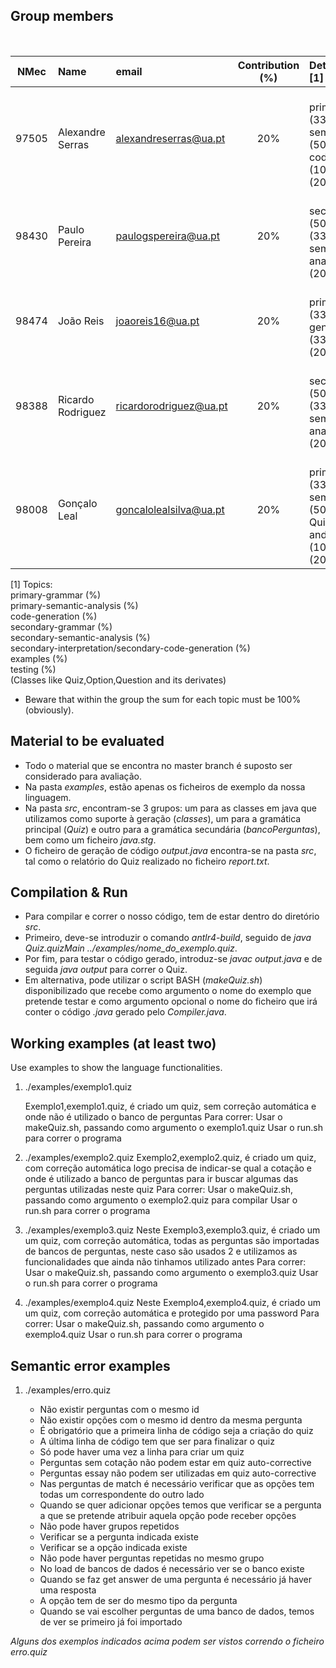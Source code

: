 ## Group members
&nbsp;

| NMec | Name | email | Contribution (%) | Detailed contribution [1]
|:-:|:--|:--|:-:|:--|
| 97505 | Alexandre Serras   | alexandreserras@ua.pt | 20% | <br>primary-grammar (33.3%),primary-semantic-analysis (50%),secondary-code-generation (100%),examples (20%),testing (20%)<br>|
| 98430 | Paulo Pereira      | paulogspereira@ua.pt  | 20% | <br>secondary-grammar (50%),code-generation (33.3%),secondary-semantic-analysis(50%),examples (20%),testing (20%)<br>|
| 98474 | João Reis          | joaoreis16@ua.pt  | 20% | <br>primary-grammar (33.3%),code-generation (33.3%),examples (20%),testing (20%)<br>|
| 98388 | Ricardo Rodriguez  | ricardorodriguez@ua.pt | 20% | <br>secondary-grammar (50%),code-generation (33.3%),secondary-semantic-analysis(50%),examples (20%),testing (20%)<br>|
| 98008 | Gonçalo Leal       | goncalolealsilva@ua.pt | 20% | <br>primary-grammar (33.3%),primary-semantic-analysis (50%),Classes like Quiz,Option,Question and its derivates (100%),examples (20%),testing (20%)<br>|

[1] Topics:<br>
   primary-grammar (%)<br>primary-semantic-analysis (%)<br>code-generation (%)<br>secondary-grammar (%)<br>secondary-semantic-analysis (%)<br>secondary-interpretation/secondary-code-generation (%)<br>examples (%)<br>testing (%) <br>(Classes like Quiz,Option,Question and its derivates) 

- Beware that within the group the sum for each topic must be 100% (obviously).

## Material to be evaluated

- Todo o material que se encontra no master branch é suposto ser considerado para avaliação.
- Na pasta *examples*, estão apenas os ficheiros de exemplo da nossa linguagem.
- Na pasta *src*, encontram-se 3 grupos: um para as classes em java que utilizamos como suporte à geração (*classes*), um para a gramática principal (*Quiz*) e outro para a gramática secundária (*bancoPerguntas*), bem como um ficheiro *java.stg*.
- O ficheiro de geração de código *output.java* encontra-se na pasta *src*, tal como o relatório do Quiz realizado no ficheiro *report.txt*.

## Compilation & Run

- Para compilar e correr o nosso código, tem de estar dentro do diretório *src*.
- Primeiro, deve-se introduzir o comando *antlr4-build*, seguido de *java Quiz.quizMain ../examples/nome_do_exemplo.quiz*.
- Por fim, para testar o código gerado, introduz-se *javac output.java* e de seguida *java output* para correr o Quiz.
- Em alternativa, pode utilizar o script BASH (*makeQuiz.sh*) disponibilizado que recebe como argumento o nome do exemplo que pretende testar e como argumento opcional o nome do ficheiro que irá conter o código *.java* gerado pelo *Compiler.java*.

## Working examples (at least two)

Use examples to show the language functionalities.

1. ./examples/exemplo1.quiz

    Exemplo1,exemplo1.quiz, é criado um quiz, sem correção automática e onde não é utilizado o banco de perguntas
    Para correr:
        Usar o makeQuiz.sh, passando como argumento o exemplo1.quiz
        Usar o run.sh para correr o programa 

2. ./examples/exemplo2.quiz
     Exemplo2,exemplo2.quiz, é criado um quiz, com correção automática logo precisa de indicar-se qual a cotação
     e onde  é utilizado a banco de perguntas para ir buscar algumas das perguntas utilizadas neste quiz
    Para correr:
        Usar o makeQuiz.sh, passando como argumento o exemplo2.quiz para compilar
        Usar o run.sh  para correr o programa 

3. ./examples/exemplo3.quiz
    Neste  Exemplo3,exemplo3.quiz, é criado um um quiz, com correção automática, todas as perguntas são importadas de 
    bancos de perguntas, neste caso são usados 2 e utilizamos as funcionalidades que ainda não tinhamos utilizado antes
    Para correr:
        Usar o makeQuiz.sh, passando como argumento o exemplo3.quiz
        Usar o run.sh  para correr o programa 

4. ./examples/exemplo4.quiz
    Neste  Exemplo4,exemplo4.quiz, é criado um um quiz, com correção automática e protegido por uma password
    Para correr:
        Usar o makeQuiz.sh, passando como argumento o exemplo4.quiz
        Usar o run.sh  para correr o programa 


## Semantic error examples

1. ./examples/erro.quiz

    - Não existir perguntas com o mesmo id
    - Não existir opções com o mesmo id dentro da mesma pergunta
    - É obrigatório que a primeira linha de código seja a criação do quiz
    - A última linha de código tem que ser para finalizar o quiz
    - Só pode haver uma vez a linha para criar um quiz
    - Perguntas sem cotação não podem estar em quiz auto-corrective
    - Perguntas essay não podem ser utilizadas em quiz auto-corrective
    - Nas perguntas de match é necessário verificar que as opções tem todas um correspondente do outro lado
    - Quando se quer adicionar opções temos que verificar se a pergunta a que se pretende atribuir aquela opção pode receber opções
    - Não pode haver grupos repetidos
    - Verificar se a pergunta indicada  existe
    - Verificar se a opção indicada existe
    - Não pode haver perguntas repetidas no mesmo grupo
    - No load de bancos de dados é necessário ver se o banco existe
    - Quando se faz get answer de uma pergunta é necessário já haver uma resposta
    - A opção tem de ser do mesmo tipo da pergunta
    - Quando se vai escolher perguntas de uma banco de dados, temos de ver se primeiro já foi importado
    
*Alguns dos exemplos indicados acima podem ser vistos correndo o ficheiro erro.quiz*

